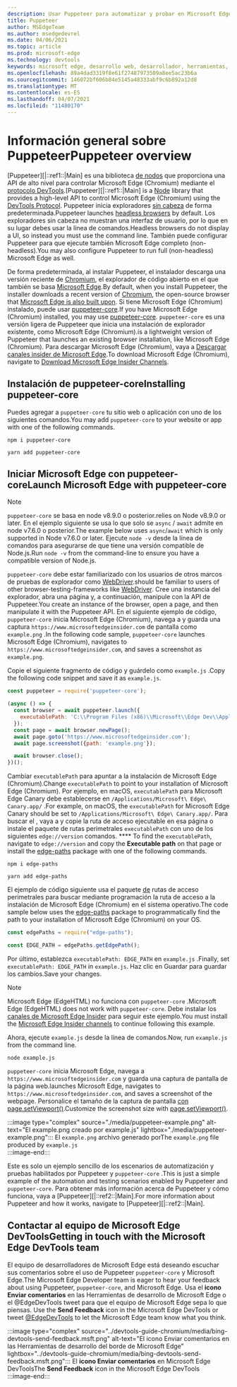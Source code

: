 ```yaml
---
description: Usar Puppeteer para automatizar y probar en Microsoft Edge
title: Puppeteer
author: MSEdgeTeam
ms.author: msedgedevrel
ms.date: 04/06/2021
ms.topic: article
ms.prod: microsoft-edge
ms.technology: devtools
keywords: microsoft edge, desarrollo web, desarrollador, herramientas, automatización, prueba
ms.openlocfilehash: 89a4dad3319f8e61f27487973509a8ee5ac23b6a
ms.sourcegitcommit: 146072bf606b84e5145a48333abf9c6b892a12d8
ms.translationtype: MT
ms.contentlocale: es-ES
ms.lasthandoff: 04/07/2021
ms.locfileid: "11480170"
---
```

# <a name="puppeteer-overview"></a><span data-ttu-id="24cb5-104">Información general sobre Puppeteer</span><span class="sxs-lookup"><span data-stu-id="24cb5-104">Puppeteer overview</span></span>  

<span data-ttu-id="24cb5-105">[Puppeteer][|::ref1::|Main] es una biblioteca [de nodos][NodejsMain] que proporciona una API de alto nivel para controlar Microsoft Edge \(Chromium\) mediante el [protocolo DevTools][GithubChromedevtoolsProtocol].</span><span class="sxs-lookup"><span data-stu-id="24cb5-105">[Puppeteer][|::ref1::|Main] is a [Node][NodejsMain] library that provides a high-level API to control Microsoft Edge \(Chromium\) using the [DevTools Protocol][GithubChromedevtoolsProtocol].</span></span>  <span data-ttu-id="24cb5-106">Puppeteer inicia exploradores [sin cabeza][WikiHeadlessBrowser] de forma predeterminada.</span><span class="sxs-lookup"><span data-stu-id="24cb5-106">Puppeteer launches [headless browsers][WikiHeadlessBrowser] by default.</span></span>  <span data-ttu-id="24cb5-107">Los exploradores sin cabeza no muestran una interfaz de usuario, por lo que en su lugar debes usar la línea de comandos.</span><span class="sxs-lookup"><span data-stu-id="24cb5-107">Headless browsers do not display a UI, so instead you must use the command line.</span></span>  <span data-ttu-id="24cb5-108">También puede configurar Puppeteer para que ejecute también Microsoft Edge completo \(non-headless\).</span><span class="sxs-lookup"><span data-stu-id="24cb5-108">You may also configure Puppeteer to run full \(non-headless\) Microsoft Edge as well.</span></span>  

<span data-ttu-id="24cb5-109">De forma predeterminada, al instalar Puppeteer, el instalador descarga una versión reciente de [Chromium][ChromiumHome], el explorador de código abierto en el que también se basa [Microsoft Edge][MicrosoftBlogsWindowsExperience20181206].</span><span class="sxs-lookup"><span data-stu-id="24cb5-109">By default, when you install Puppeteer, the installer downloads a recent version of [Chromium][ChromiumHome], the open-source browser that [Microsoft Edge is also built upon][MicrosoftBlogsWindowsExperience20181206].</span></span>  <span data-ttu-id="24cb5-110">Si tiene Microsoft Edge \(Chromium\) instalado, puede usar [puppeteer-core][PuppeteerApivscore].</span><span class="sxs-lookup"><span data-stu-id="24cb5-110">If you have Microsoft Edge \(Chromium\) installed, you may use [puppeteer-core][PuppeteerApivscore].</span></span>  `puppeteer-core` <span data-ttu-id="24cb5-111">es una versión ligera de Puppeteer que inicia una instalación de explorador existente, como Microsoft Edge \(Chromium\).</span><span class="sxs-lookup"><span data-stu-id="24cb5-111">is a lightweight version of Puppeteer that launches an existing browser installation, like Microsoft Edge \(Chromium\).</span></span>  <span data-ttu-id="24cb5-112">Para descargar Microsoft Edge \(Chromium\), vaya a [Descargar canales insider de Microsoft Edge][MicrosoftedgeinsiderDownload].</span><span class="sxs-lookup"><span data-stu-id="24cb5-112">To download Microsoft Edge \(Chromium\), navigate to [Download Microsoft Edge Insider Channels][MicrosoftedgeinsiderDownload].</span></span>  

## <a name="installing-puppeteer-core"></a><span data-ttu-id="24cb5-113">Instalación de puppeteer-core</span><span class="sxs-lookup"><span data-stu-id="24cb5-113">Installing puppeteer-core</span></span>  

<span data-ttu-id="24cb5-114">Puedes agregar a `puppeteer-core` tu sitio web o aplicación con uno de los siguientes comandos.</span><span class="sxs-lookup"><span data-stu-id="24cb5-114">You may add `puppeteer-core` to your website or app with one of the following commands.</span></span>  

```shell
npm i puppeteer-core
```  

```shell
yarn add puppeteer-core
```  

## <a name="launch-microsoft-edge-with-puppeteer-core"></a><span data-ttu-id="24cb5-115">Iniciar Microsoft Edge con puppeteer-core</span><span class="sxs-lookup"><span data-stu-id="24cb5-115">Launch Microsoft Edge with puppeteer-core</span></span>  

> [!NOTE]
> `puppeteer-core` <span data-ttu-id="24cb5-116">se basa en node v8.9.0 o posterior.</span><span class="sxs-lookup"><span data-stu-id="24cb5-116">relies on Node v8.9.0 or later.</span></span>  <span data-ttu-id="24cb5-117">En el ejemplo siguiente se usa lo que solo se `async` / `await` admite en node v7.6.0 o posterior.</span><span class="sxs-lookup"><span data-stu-id="24cb5-117">The example below uses `async`/`await` which is only supported in Node v7.6.0 or later.</span></span>  <span data-ttu-id="24cb5-118">Ejecute `node -v` desde la línea de comandos para asegurarse de que tiene una versión compatible de Node.js.</span><span class="sxs-lookup"><span data-stu-id="24cb5-118">Run `node -v` from the command-line to ensure you have a compatible version of Node.js.</span></span>  

`puppeteer-core` <span data-ttu-id="24cb5-119">debe estar familiarizado con los usuarios de otros marcos de pruebas de explorador como [WebDriver][WebdriverChromiumMain].</span><span class="sxs-lookup"><span data-stu-id="24cb5-119">should be familiar to users of other browser-testing-frameworks like [WebDriver][WebdriverChromiumMain].</span></span>  <span data-ttu-id="24cb5-120">Cree una instancia del explorador, abra una página y, a continuación, manipule con la API de Puppeteer.</span><span class="sxs-lookup"><span data-stu-id="24cb5-120">You create an instance of the browser, open a page, and then manipulate it with the Puppeteer API.</span></span>  <span data-ttu-id="24cb5-121">En el siguiente ejemplo de código, `puppeteer-core` inicia Microsoft Edge \(Chromium\), navega a y guarda una captura `https://www.microsoftedgeinsider.com` de pantalla como `example.png` .</span><span class="sxs-lookup"><span data-stu-id="24cb5-121">In the following code sample, `puppeteer-core` launches Microsoft Edge \(Chromium\), navigates to `https://www.microsoftedgeinsider.com`, and saves a screenshot as `example.png`.</span></span>  

<span data-ttu-id="24cb5-122">Copie el siguiente fragmento de código y guárdelo como `example.js` .</span><span class="sxs-lookup"><span data-stu-id="24cb5-122">Copy the following code snippet and save it as `example.js`.</span></span>  

```javascript
const puppeteer = require('puppeteer-core');

(async () => {
  const browser = await puppeteer.launch({
    executablePath: 'C:\\Program Files (x86)\\Microsoft\\Edge Dev\\Application\\msedge.exe'
  });
  const page = await browser.newPage();
  await page.goto('https://www.microsoftedgeinsider.com');
  await page.screenshot({path: 'example.png'});

  await browser.close();
})();
```  

<span data-ttu-id="24cb5-123">Cambiar `executablePath` para apuntar a la instalación de Microsoft Edge \(Chromium\).</span><span class="sxs-lookup"><span data-stu-id="24cb5-123">Change `executablePath` to point to your installation of Microsoft Edge \(Chromium\).</span></span>  <span data-ttu-id="24cb5-124">Por ejemplo, en macOS, `executablePath` para Microsoft Edge Canary debe establecerse en `/Applications/Microsoft\ Edge\ Canary.app/` .</span><span class="sxs-lookup"><span data-stu-id="24cb5-124">For example, on macOS, the `executablePath` for Microsoft Edge Canary should be set to `/Applications/Microsoft\ Edge\ Canary.app/`.</span></span>  <span data-ttu-id="24cb5-125">Para buscar el , vaya a y copie la ruta de acceso ejecutable en esa página o instale el paquete de rutas perimetrales `executablePath` con uno de los siguientes `edge://version` comandos. \*\*\*\* [][npmEdgePaths]</span><span class="sxs-lookup"><span data-stu-id="24cb5-125">To find the `executablePath`, navigate to `edge://version` and copy the **Executable path** on that page or install the [edge-paths][npmEdgePaths] package with one of the following commands.</span></span>  

```shell
npm i edge-paths
```  

```shell
yarn add edge-paths
```  
 
<span data-ttu-id="24cb5-126">El ejemplo de código siguiente usa el paquete [de][npmEdgePaths] rutas de acceso perimetrales para buscar mediante programación la ruta de acceso a la instalación de Microsoft Edge \(Chromium\) en el sistema operativo.</span><span class="sxs-lookup"><span data-stu-id="24cb5-126">The code sample below uses the [edge-paths][npmEdgePaths] package to programmatically find the path to your installation of Microsoft Edge \(Chromium\) on your OS.</span></span>

```javascript
const edgePaths = require("edge-paths");

const EDGE_PATH = edgePaths.getEdgePath();
```

<span data-ttu-id="24cb5-127">Por último, establezca `executablePath: EDGE_PATH` en `example.js` .</span><span class="sxs-lookup"><span data-stu-id="24cb5-127">Finally, set `executablePath: EDGE_PATH` in `example.js`.</span></span>  <span data-ttu-id="24cb5-128">Haz clic en Guardar para guardar los cambios.</span><span class="sxs-lookup"><span data-stu-id="24cb5-128">Save your changes.</span></span>  

> [!NOTE]
> <span data-ttu-id="24cb5-129">Microsoft Edge \(EdgeHTML\) no funciona con `puppeteer-core` .</span><span class="sxs-lookup"><span data-stu-id="24cb5-129">Microsoft Edge \(EdgeHTML\) does not work with `puppeteer-core`.</span></span>  <span data-ttu-id="24cb5-130">Debe instalar los [canales de Microsoft Edge Insider][MicrosoftedgeinsiderDownload] para seguir este ejemplo.</span><span class="sxs-lookup"><span data-stu-id="24cb5-130">You must install the [Microsoft Edge Insider channels][MicrosoftedgeinsiderDownload] to continue following this example.</span></span>  

<span data-ttu-id="24cb5-131">Ahora, ejecute `example.js` desde la línea de comandos.</span><span class="sxs-lookup"><span data-stu-id="24cb5-131">Now, run `example.js` from the command line.</span></span>  

```shell
node example.js
```  

`puppeteer-core` <span data-ttu-id="24cb5-132">inicia Microsoft Edge, navega a `https://www.microsoftedgeinsider.com` y guarda una captura de pantalla de la página web.</span><span class="sxs-lookup"><span data-stu-id="24cb5-132">launches Microsoft Edge, navigates to `https://www.microsoftedgeinsider.com`, and saves a screenshot of the webpage.</span></span>  <span data-ttu-id="24cb5-133">Personalice el tamaño de la captura de pantalla [con page.setViewport()][PuppeteerApipagesetviewport].</span><span class="sxs-lookup"><span data-stu-id="24cb5-133">Customize the screenshot size with [page.setViewport()][PuppeteerApipagesetviewport].</span></span>  

:::image type="complex" source="./media/puppeteer-example.png" alt-text="El example.png creado por example.js" lightbox="./media/puppeteer-example.png":::
   <span data-ttu-id="24cb5-135">El `example.png` archivo generado por</span><span class="sxs-lookup"><span data-stu-id="24cb5-135">The `example.png` file produced by</span></span> `example.js`  
:::image-end:::  

<span data-ttu-id="24cb5-136">Este es solo un ejemplo sencillo de los escenarios de automatización y pruebas habilitados por Puppeteer y `puppeteer-core` .</span><span class="sxs-lookup"><span data-stu-id="24cb5-136">This is just a simple example of the automation and testing scenarios enabled by Puppeteer and `puppeteer-core`.</span></span>  <span data-ttu-id="24cb5-137">Para obtener más información acerca de Puppeteer y cómo funciona, vaya a [Puppeteer][|::ref2::|Main].</span><span class="sxs-lookup"><span data-stu-id="24cb5-137">For more information about Puppeteer and how it works, navigate to [Puppeteer][|::ref2::|Main].</span></span>  

## <a name="getting-in-touch-with-the-microsoft-edge-devtools-team"></a><span data-ttu-id="24cb5-138">Contactar al equipo de Microsoft Edge DevTools</span><span class="sxs-lookup"><span data-stu-id="24cb5-138">Getting in touch with the Microsoft Edge DevTools team</span></span>  

<span data-ttu-id="24cb5-139">El equipo de desarrolladores de Microsoft Edge está deseando escuchar sus comentarios sobre el uso de Puppeteer `puppeteer-core` y Microsoft Edge.</span><span class="sxs-lookup"><span data-stu-id="24cb5-139">The Microsoft Edge Developer team is eager to hear your feedback about using Puppeteer, `puppeteer-core`, and Microsoft Edge.</span></span>  <span data-ttu-id="24cb5-140">Usa el **icono Enviar comentarios** en las Herramientas de desarrollo de Microsoft Edge o el @EdgeDevTools tweet para que el equipo de Microsoft Edge sepa lo que piensas. [][TwitterIntentTweetEdgedevtools]</span><span class="sxs-lookup"><span data-stu-id="24cb5-140">Use the **Send Feedback** icon in the Microsoft Edge DevTools or tweet [@EdgeDevTools][TwitterIntentTweetEdgedevtools] to let the Microsoft Edge team know what you think.</span></span>  

:::image type="complex" source="../devtools-guide-chromium/media/bing-devtools-send-feedback.msft.png" alt-text="El icono Enviar comentarios en las Herramientas de desarrollo del borde de Microsoft Edge" lightbox="../devtools-guide-chromium/media/bing-devtools-send-feedback.msft.png":::
   <span data-ttu-id="24cb5-142">El **icono Enviar comentarios** en Microsoft Edge DevTools</span><span class="sxs-lookup"><span data-stu-id="24cb5-142">The **Send Feedback** icon in the Microsoft Edge DevTools</span></span>  
:::image-end:::  

<!--## See also  

*   [WebDriver (Chromium)][WebdriverChromiumMain]  
*   [WebDriver (EdgeHTML)][ArchiveMicrosoftEdgeLegacyDeveloperWebdriverIndex]  
*   [Chrome DevTools Protocol Viewer on GitHub][GithubChromedevtoolsProtocol]  
*   [Microsoft Edge:  Making the web better through more open source collaboration on Microsoft Experience Blog][MicrosoftBlogsWindowsExperience20181206]  
*   [Download Microsoft Edge Insider Channels][MicrosoftedgeinsiderDownload]  
*   [Chromium on The Chromium Projects][ChromiumHome]  
*   [Node.js][NodejsMain]  
*   [Puppeteer][PuppeteerMain]  
*   [puppeteer vs. puppeteer-core][PuppeteerApivscore]  
*   [page.setViewport() on Puppeteer][PuppeteerApipagesetviewport]  
*   [Headless browser on Wikipedia][WikiHeadlessBrowser]  -->  

<!-- links -->  

[WebdriverChromiumMain]: ../webdriver-chromium/index.md "WebDriver (Chromium) | Microsoft Docs"  

<!--  [ArchiveMicrosoftEdgeLegacyDeveloperWebdriverIndex]: /archive/microsoft-edge/legacy/developer/webdriver/index "WebDriver (EdgeHTML) | Microsoft Docs"  -->  

[GithubChromedevtoolsProtocol]: https://chromedevtools.github.io/devtools-protocol "Chrome DevTools Protocol Viewer | GitHub"  

[MicrosoftBlogsWindowsExperience20181206]: https://blogs.windows.com/windowsexperience/2018/12/06/microsoft-edge-making-the-web-better-through-more-open-source-collaboration "Microsoft Edge: mejorar la web a través de más colaboración de código | Blog de experiencia de Microsoft"  

[MicrosoftedgeinsiderDownload]: https://www.microsoftedgeinsider.com/download "Descargar Microsoft Edge Insider Channels"  

[ChromiumHome]: https://www.chromium.org/Home "Chromium | Los proyectos de Chromium"  

[NodejsMain]: https://nodejs.org "Node.js"  

[npmEdgePaths]: https://www.npmjs.com/package/edge-paths "Rutas de acceso perimetrales | npm"  

[PuppeteerMain]: https://pptr.dev "Titiritero"  
[PuppeteerApivscore]: https://pptr.dev/#?product=Puppeteer&version=v2.0.0&show=api-puppeteer-vs-puppeteer-core "titiritero vs. titiritero-core | Titiritero"  
[PuppeteerApipagesetviewport]: https://pptr.dev/#?product=Puppeteer&version=v2.0.0&show=api-pagesetviewportviewport "page.setViewport(viewport) | Titiritero"  

[TwitterIntentTweetEdgedevtools]: https://twitter.com/intent/tweet?text=@EdgeDevTools "@EdgeDevTools: publicar un mensaje de | Twitter"  

[WikiHeadlessBrowser]: https://en.wikipedia.org/wiki/Headless_browser "Explorador sin cabeza | Wikipedia"  
